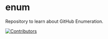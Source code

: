 # enum
Repository to learn about GitHub Enumeration.


































































































































































































































































































[![Contributors](https://img.shields.io/badge/Contributors-3-brightgreen)](https://github.com/EurydiceCorp/enum/graphs/contributors)
